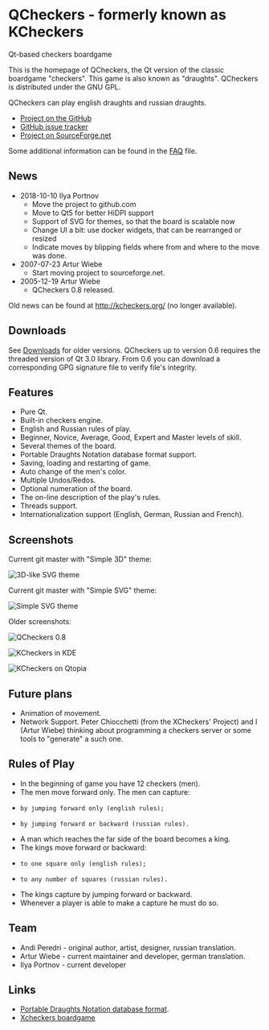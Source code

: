QCheckers - formerly known as KCheckers
=======================================

Qt-based checkers boardgame

This is the homepage of QCheckers, the Qt version of the classic boardgame "checkers". This game is also known as "draughts". QCheckers is distributed under the GNU GPL.

QCheckers can play english draughts and russian draughts.

* [Project on the GitHub][1]
* [GitHub issue tracker][2]
* [Project on SourceForge.net][3]

Some additional information can be found in the [FAQ](FAQ.md) file.

News
----

* 2018-10-10 Ilya Portnov
  * Move the project to github.com
  * Move to Qt5 for better HiDPI support
  * Support of SVG for themes, so that the board is scalable now
  * Change UI a bit: use docker widgets, that can be rearranged or resized
  * Indicate moves by blipping fields where from and where to the move was done.
* 2007-07-23 Artur Wiebe
	* Start moving project to sourceforge.net.
* 2005-12-19 Artur Wiebe
	* QCheckers 0.8 released.

Old news can be found at http://kcheckers.org/ (no longer available).

Downloads
---------

See [Downloads][4] for older versions. QCheckers up to version 0.6 requires the threaded version of Qt 3.0 library. From 0.6 you can download a corresponding GPG signature file to verify file's integrity.

Features
--------

  * Pure Qt.
  * Built-in checkers engine.
  * English and Russian rules of play.
  * Beginner, Novice, Average, Good, Expert and Master levels of skill.
  * Several themes of the board.
  * Portable Draughts Notation database format support.
  * Saving, loading and restarting of game.
  * Auto change of the men's color.
  * Multiple Undos/Redos.
  * Optional numeration of the board.
  * The on-line description of the play's rules.
  * Threads support.
  * Internationalization support (English, German, Russian and French). 

Screenshots
-----------

Current git master with "Simple 3D" theme:

![3D-like SVG theme](https://user-images.githubusercontent.com/284644/48266670-e0373b00-e451-11e8-930c-ce57d2ef7fdb.png)

Current git master with "Simple SVG" theme:

![Simple SVG theme](https://user-images.githubusercontent.com/284644/48266672-e0cfd180-e451-11e8-80ab-692bb6a7f16d.png)

Older screenshots:

![QCheckers 0.8](https://user-images.githubusercontent.com/284644/48266511-63a45c80-e451-11e8-902e-245ab5c7e410.png)

![KCheckers in KDE](https://user-images.githubusercontent.com/284644/48266512-643cf300-e451-11e8-85e4-ed8454e0c7f4.png)

![KCheckers on Qtopia](https://user-images.githubusercontent.com/284644/48266514-643cf300-e451-11e8-87ce-1b6feb70c17f.png)
		
Future plans
------------

* Animation of movement.
* Network Support. Peter Chiocchetti (from the XCheckers' Project) and I (Artur Wiebe) thinking about programming a checkers server or some tools to "generate" a such one.

Rules of Play
-------------

*   In the beginning of game you have 12 checkers (men).
*   The men move forward only. The men can capture:
  *     by jumping forward only (english rules);
  *     by jumping forward or backward (russian rules). 
*   A man which reaches the far side of the board becomes a king.
*   The kings move forward or backward:
  *     to one square only (english rules);
  *     to any number of squares (russian rules). 
*   The kings capture by jumping forward or backward.
*   Whenever a player is able to make a capture he must do so. 

Team
----

* Andi Peredri - original author, artist, designer, russian translation.
* Artur Wiebe - current maintainer and developer, german translation. 
* Ilya Portnov - current developer

Links
-----

*   [Portable Draughts Notation database format][5].
*   [Xcheckers boardgame][6] 

[1]: https://github.com/portnov/qcheckers
[2]: https://github.com/portnov/qcheckers/issues
[3]: http://qcheckers.sourceforge.net/
[4]: https://sourceforge.net/projects/qcheckers/files/latest/download
[5]: http://www.chessandcheckers.com/pdn.htm
[6]: http://arton.cunst.net/xcheckers

